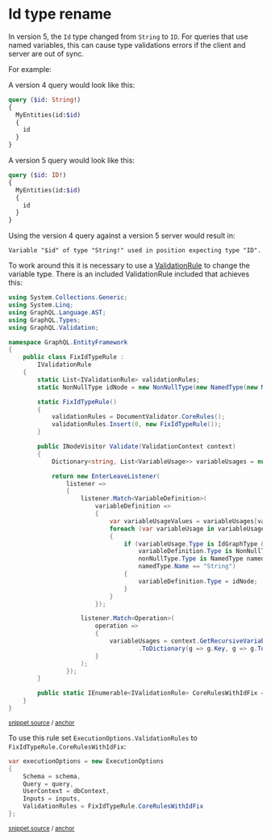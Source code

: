 <!--
GENERATED FILE - DO NOT EDIT
This file was generated by [MarkdownSnippets](https://github.com/SimonCropp/MarkdownSnippets).
Source File: /doco/mdsource/id-type-rename.source.md
To change this file edit the source file and then run MarkdownSnippets.
-->

# Id type rename

In version 5, the `Id` type changed from `String` to `ID`. For queries that use named variables, this can cause type validations errors if the client and server are out of sync.

For example:

A version 4 query would look like this:

```graphql
query ($id: String!)
{
  MyEntities(id:$id)
  {
    id
  }
}
```
A version 5 query would look like this:

```graphql
query ($id: ID!)
{
  MyEntities(id:$id)
  {
    id
  }
}
```

Using the version 4 query against a version 5 server would result in:

```
Variable "$id" of type "String!" used in position expecting type "ID".
```

To work around this it is necessary to use a [ValidationRule](https://graphql-dotnet.github.io/docs/getting-started/query-validation) to change the variable type. There is an included ValidationRule included that achieves this:

<!-- snippet: FixIdTypeRule.cs -->
<a id='snippet-FixIdTypeRule.cs'/></a>
```cs
using System.Collections.Generic;
using System.Linq;
using GraphQL.Language.AST;
using GraphQL.Types;
using GraphQL.Validation;

namespace GraphQL.EntityFramework
{
    public class FixIdTypeRule :
        IValidationRule
    {
        static List<IValidationRule> validationRules;
        static NonNullType idNode = new NonNullType(new NamedType(new NameNode("ID")));

        static FixIdTypeRule()
        {
            validationRules = DocumentValidator.CoreRules();
            validationRules.Insert(0, new FixIdTypeRule());
        }

        public INodeVisitor Validate(ValidationContext context)
        {
            Dictionary<string, List<VariableUsage>> variableUsages = null;

            return new EnterLeaveListener(
                listener =>
                {
                    listener.Match<VariableDefinition>(
                        variableDefinition =>
                        {
                            var variableUsageValues = variableUsages[variableDefinition.Name];
                            foreach (var variableUsage in variableUsageValues)
                            {
                                if (variableUsage.Type is IdGraphType &&
                                    variableDefinition.Type is NonNullType nonNullType &&
                                    nonNullType.Type is NamedType namedType &&
                                    namedType.Name == "String")
                                {
                                    variableDefinition.Type = idNode;
                                }
                            }
                        });

                    listener.Match<Operation>(
                        operation =>
                        {
                            variableUsages = context.GetRecursiveVariables(operation).GroupBy(o => o.Node.Name)
                                    .ToDictionary(g => g.Key, g => g.ToList());
                        }
                    );
                });
        }

        public static IEnumerable<IValidationRule> CoreRulesWithIdFix => validationRules;
    }
}
```
<sup>[snippet source](/src/GraphQL.EntityFramework/IdPatch/FixIdTypeRule.cs#L1-L56) / [anchor](#snippet-FixIdTypeRule.cs)</sup>
<!-- endsnippet -->

To use this rule set `ExecutionOptions.ValidationRules` to `FixIdTypeRule.CoreRulesWithIdFix`:

<!-- snippet: ExecutionOptionsWithFixIdTypeRule -->
<a id='snippet-executionoptionswithfixidtyperule'/></a>
```cs
var executionOptions = new ExecutionOptions
{
    Schema = schema,
    Query = query,
    UserContext = dbContext,
    Inputs = inputs,
    ValidationRules = FixIdTypeRule.CoreRulesWithIdFix
};
```
<sup>[snippet source](/src/Tests/IntegrationTests/QueryExecutor.cs#L29-L38) / [anchor](#snippet-executionoptionswithfixidtyperule)</sup>
<!-- endsnippet -->
